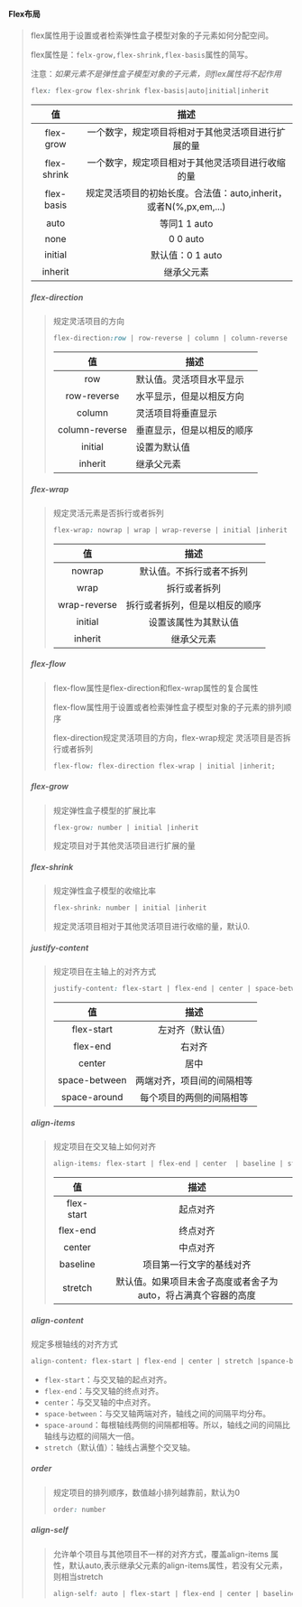 #### Flex布局

> flex属性用于设置或者检索弹性盒子模型对象的子元素如何分配空间。
>
> flex属性是：`felx-grow,flex-shrink,flex-basis`属性的简写。
>
> 注意：*如果元素不是弹性盒子模型对象的子元素，则flex属性将不起作用*
>
> ```css
> flex: flex-grow flex-shrink flex-basis|auto|initial|inherit
> ```
>
> |      值      |                    描述                    |
> | :---------: | :--------------------------------------: |
> |  flex-grow  |        一个数字，规定项目将相对于其他灵活项目进行扩展的量         |
> | flex-shrink |         一个数字，规定项目相对于其他灵活项目进行收缩的量         |
> | flex-basis  | 规定灵活项目的初始长度。合法值：auto,inherit，或者N(%,px,em,...) |
> |    auto     |                等同1 1 auto                |
> |    none     |                 0 0 auto                 |
> |   initial   |               默认值：0 1 auto               |
> |   inherit   |                  继承父元素                   |
>
> ##### flex-direction 
>
> > 规定灵活项目的方向
> >
> > ```css
> > flex-direction:row | row-reverse | column | column-reverse |initial | inherit
> > ```
> >
> > |       值        | 描述            |
> > | :------------: | ------------- |
> > |      row       | 默认值。灵活项目水平显示  |
> > |  row-reverse   | 水平显示，但是以相反方向  |
> > |     column     | 灵活项目将垂直显示     |
> > | column-reverse | 垂直显示，但是以相反的顺序 |
> > |    initial     | 设置为默认值        |
> > |    inherit     | 继承父元素         |
>
> ##### flex-wrap
>
> > 规定灵活元素是否拆行或者拆列
> >
> > ```css
> > flex-wrap: nowrap | wrap | wrap-reverse | initial |inherit
> > ```
> >
> > |      值       |       描述        |
> > | :----------: | :-------------: |
> > |    nowrap    |  默认值。不拆行或者不拆列   |
> > |     wrap     |     拆行或者拆列      |
> > | wrap-reverse | 拆行或者拆列，但是以相反的顺序 |
> > |   initial    |   设置该属性为其默认值    |
> > |   inherit    |      继承父元素      |
>
> ##### flex-flow
>
> > flex-flow属性是flex-direction和flex-wrap属性的复合属性
> >
> > flex-flow属性用于设置或者检索弹性盒子模型对象的子元素的排列顺序
> >
> > flex-direction规定灵活项目的方向，flex-wrap规定 灵活项目是否拆行或者拆列
> >
> > ```css
> > flex-flow: flex-direction flex-wrap | initial |inherit;
> > ```
>
> ##### flex-grow
>
> > 规定弹性盒子模型的扩展比率
> >
> > ```css
> > flex-grow: number | initial |inherit
> > ```
> >
> > 规定项目对于其他灵活项目进行扩展的量
>
> ##### flex-shrink
>
> > 规定弹性盒子模型的收缩比率
> >
> > ```css
> > flex-shrink: number | initial |inherit
> > ```
> >
> > 规定灵活项目相对于其他灵活项目进行收缩的量，默认0.
>
> ##### justify-content
>
> > 规定项目在主轴上的对齐方式
> >
> > ```css
> > justify-content: flex-start | flex-end | center | space-betwwen | space-around
> > ```
> >
> > |       值       |      描述       |
> > | :-----------: | :-----------: |
> > |  flex-start   |   左对齐（默认值）    |
> > |   flex-end    |      右对齐      |
> > |    center     |      居中       |
> > | space-between | 两端对齐，项目间的间隔相等 |
> > | space-around  | 每个项目的两侧的间隔相等  |
>
> ##### align-items
>
> > 规定项目在交叉轴上如何对齐
> >
> > ```css
> > align-items: flex-start | flex-end | center  | baseline | stretch
> > ```
> >
> > |     值      |                描述                 |
> > | :--------: | :-------------------------------: |
> > | flex-start |               起点对齐                |
> > |  flex-end  |               终点对齐                |
> > |   center   |               中点对齐                |
> > |  baseline  |           项目第一行文字的基线对齐            |
> > |  stretch   | 默认值。如果项目未舍子高度或者舍子为auto，将占满真个容器的高度 |
>
> ##### align-content
>
> 规定多根轴线的对齐方式
>
> ```css
> align-content: flex-start | flex-end | center | stretch |spance-between | space-around 
> ```
>
> - `flex-start`：与交叉轴的起点对齐。
> - `flex-end`：与交叉轴的终点对齐。
> - `center`：与交叉轴的中点对齐。
> - `space-between`：与交叉轴两端对齐，轴线之间的间隔平均分布。
> - `space-around`：每根轴线两侧的间隔都相等。所以，轴线之间的间隔比轴线与边框的间隔大一倍。
> - `stretch`（默认值）：轴线占满整个交叉轴。
>
> ##### order
>
> > 规定项目的排列顺序，数值越小排列越靠前，默认为0
> >
> > ```css
> > order: number
> > ```
>
> ##### align-self
>
> > 允许单个项目与其他项目不一样的对齐方式，覆盖align-items 属性，默认auto,表示继承父元素的align-items属性，若没有父元素，则相当stretch
> >
> > ```css
> > align-self: auto | flex-start | flex-end | center | baseline | stretch;
> > ```
> >
> > 